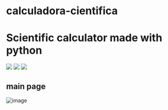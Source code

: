 # calculadora-cientifica

# **Scientific calculator made with python**

<img src="https://img.shields.io/badge/pip_version-22.0.04-blue?style=for-the-badge&logo=pip">
<img src="https://img.shields.io/badge/cx_Freeze_version-6.10-blue?style=for-the-badge&logo=cx-Freeze">
<img src="https://img.shields.io/badge/pyinstaller_version-4.8-blue?style=for-the-badge&logo=pyinstaller">

## main page
![image](https://user-images.githubusercontent.com/94506155/157986771-3bd14a64-1dbb-4774-a6ab-2cd6a80e6de4.png)
